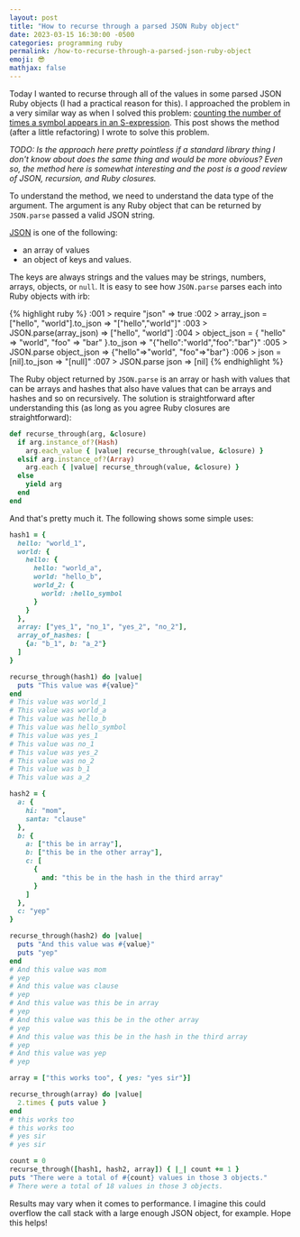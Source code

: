 ```yaml
---
layout: post
title: "How to recurse through a parsed JSON Ruby object"
date: 2023-03-15 16:30:00 -0500
categories: programming ruby
permalink: /how-to-recurse-through-a-parsed-json-ruby-object
emoji: 😎
mathjax: false
---
```


Today I wanted to recurse through all of the values in some parsed JSON Ruby objects (I had a practical reason for this). I approached the problem in a very similar way as when I solved this problem: [counting the number of times a symbol appears in an S-expression](/how-to-design-programs). This post shows the method (after a little refactoring) I wrote to solve this problem.

*TODO: Is the approach here pretty pointless if a standard library thing I don't know about does the same thing and would be more obvious? Even so, the method here is somewhat interesting and the post is a good review of JSON, recursion, and Ruby closures.*

To understand the method, we need to understand the data type of the argument. The argument is any Ruby object that can be returned by `JSON.parse` passed a valid JSON string.

[JSON](https://en.wikipedia.org/wiki/JSON) is one of the following:
- an array of values
- an object of keys and values.

The keys are always strings and the values may be strings, numbers, arrays, objects, or `null`. It is easy to see how `JSON.parse` parses each into Ruby objects with irb:

{% highlight ruby %}
:001 > require "json"
 => true
:002 > array_json = ["hello", "world"].to_json
 => "[\"hello\",\"world\"]"
:003 > JSON.parse(array_json)
 => ["hello", "world"]
:004 > object_json = { "hello" => "world", "foo" => "bar" }.to_json
 => "{\"hello\":\"world\",\"foo\":\"bar\"}"
:005 > JSON.parse object_json
 => {"hello"=>"world", "foo"=>"bar"}
:006 > json = [nil].to_json
 => "[null]"
:007 > JSON.parse json
 => [nil]
{% endhighlight %}

The Ruby object returned by `JSON.parse` is an array or hash with values that can be arrays and hashes that also have values that can be arrays and hashes and so on recursively. The solution is straightforward after understanding this (as long as you agree Ruby closures are straightforward):

```ruby
def recurse_through(arg, &closure)
  if arg.instance_of?(Hash)
    arg.each_value { |value| recurse_through(value, &closure) }
  elsif arg.instance_of?(Array)
    arg.each { |value| recurse_through(value, &closure) }
  else
    yield arg
  end
end
```

And that's pretty much it. The following shows some simple uses:

```ruby
hash1 = {
  hello: "world_1",
  world: {
    hello: {
      hello: "world_a",
      world: "hello_b",
      world_2: {
        world: :hello_symbol
      }
    }
  },
  array: ["yes_1", "no_1", "yes_2", "no_2"],
  array_of_hashes: [
    {a: "b_1", b: "a_2"}
  ]
}

recurse_through(hash1) do |value|
  puts "This value was #{value}"
end
# This value was world_1
# This value was world_a
# This value was hello_b
# This value was hello_symbol
# This value was yes_1
# This value was no_1
# This value was yes_2
# This value was no_2
# This value was b_1
# This value was a_2

hash2 = {
  a: {
    hi: "mom",
    santa: "clause"
  },
  b: {
    a: ["this be in array"],
    b: ["this be in the other array"],
    c: [
      {
        and: "this be in the hash in the third array"
      }
    ]
  },
  c: "yep"
}

recurse_through(hash2) do |value|
  puts "And this value was #{value}"
  puts "yep"
end
# And this value was mom
# yep
# And this value was clause
# yep
# And this value was this be in array
# yep
# And this value was this be in the other array
# yep
# And this value was this be in the hash in the third array
# yep
# And this value was yep
# yep

array = ["this works too", { yes: "yes sir"}]

recurse_through(array) do |value|
  2.times { puts value }
end
# this works too
# this works too
# yes sir
# yes sir

count = 0
recurse_through([hash1, hash2, array]) { |_| count += 1 }
puts "There were a total of #{count} values in those 3 objects."
# There were a total of 18 values in those 3 objects.

```

Results may vary when it comes to performance. I imagine this could overflow the call stack with a large enough JSON object, for example. Hope this helps!
